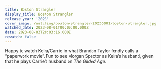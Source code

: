 ```yaml
---
title: Boston Strangler
display_title: Boston Strangler
release_year: '2023'
cover_image: /watching/boston-strangler-20230801/boston-strangler.jpg
watched_date: 2023-08-01T00:00:00.000Z
date: 2023-08-03T20:03:16.000Z
rewatch: false
---
```

Happy to watch Keira/Carrie in what Brandon Taylor fondly calls a “paperwork movie”. Fun to see Morgan Spector as Keira’s husband, given that he plays Carrie’s husband on _The Gilded Age_.
